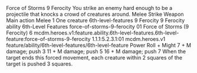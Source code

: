 <ability>
  <name>Force of Storms</name>
  <cost>9 Ferocity</cost>
  <flavor>You strike an enemy hard enough to be a projectile that knocks a crowd of creatures around.</flavor>
  <keywords>
    <keyword>Melee</keyword>
    <keyword>Strike</keyword>
    <keyword>Weapon</keyword>
  </keywords>
  <type>Main action</type>
  <distance>Melee 1</distance>
  <target>One creature</target>
  <metadata>
    <class>6th-level-features</class>
    <cost>9 Ferocity</cost>
    <cost_amount>9</cost_amount>
    <cost_resource>Ferocity</cost_resource>
    <feature_type>ability</feature_type>
    <file_dpath>6th-Level Features</file_dpath>
    <item_id>force-of-storms-9-ferocity</item_id>
    <item_index>01</item_index>
    <item_name>Force of Storms (9 Ferocity)</item_name>
    <level>6</level>
    <scc>mcdm.heroes.v1:feature.ability.6th-level-features.6th-level-feature:force-of-storms-9-ferocity</scc>
    <scdc>1.1.1:5.2.3.1:01</scdc>
    <source>mcdm.heroes.v1</source>
    <type>feature/ability/6th-level-features/6th-level-feature</type>
  </metadata>
  <effects>
    <effect type="roll">
      <roll>Power Roll + Might</roll>
      <t1>7 + M damage; push 3</t1>
      <t2>11 + M damage; push 5</t2>
      <t3>16 + M damage; push 7</t3>
    </effect>
    <effect type="mundane">When the target ends this forced movement, each creature within 2 squares of the target is pushed 3 squares.</effect>
  </effects>
</ability>
